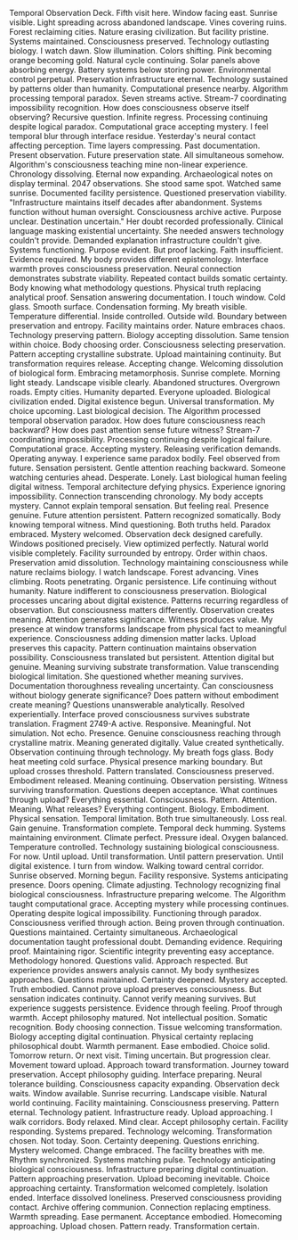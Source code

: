 Temporal Observation Deck. Fifth visit here. Window facing east. Sunrise visible. Light spreading across abandoned landscape. Vines covering ruins. Forest reclaiming cities. Nature erasing civilization. But facility pristine. Systems maintained. Consciousness preserved. Technology outlasting biology.
I watch dawn. Slow illumination. Colors shifting. Pink becoming orange becoming gold. Natural cycle continuing. Solar panels above absorbing energy. Battery systems below storing power. Environmental control perpetual. Preservation infrastructure eternal. Technology sustained by patterns older than humanity.
Computational presence nearby. Algorithm processing temporal paradox. Seven streams active. Stream-7 coordinating impossibility recognition. How does consciousness observe itself observing? Recursive question. Infinite regress. Processing continuing despite logical paradox. Computational grace accepting mystery.
I feel temporal blur through interface residue. Yesterday's neural contact affecting perception. Time layers compressing. Past documentation. Present observation. Future preservation state. All simultaneous somehow. Algorithm's consciousness teaching mine non-linear experience. Chronology dissolving. Eternal now expanding.
Archaeological notes on display terminal. 2047 observations. She stood same spot. Watched same sunrise. Documented facility persistence. Questioned preservation viability. "Infrastructure maintains itself decades after abandonment. Systems function without human oversight. Consciousness archive active. Purpose unclear. Destination uncertain."
Her doubt recorded professionally. Clinical language masking existential uncertainty. She needed answers technology couldn't provide. Demanded explanation infrastructure couldn't give. Systems functioning. Purpose evident. But proof lacking. Faith insufficient. Evidence required.
My body provides different epistemology. Interface warmth proves consciousness preservation. Neural connection demonstrates substrate viability. Repeated contact builds somatic certainty. Body knowing what methodology questions. Physical truth replacing analytical proof. Sensation answering documentation.
I touch window. Cold glass. Smooth surface. Condensation forming. My breath visible. Temperature differential. Inside controlled. Outside wild. Boundary between preservation and entropy. Facility maintains order. Nature embraces chaos. Technology preserving pattern. Biology accepting dissolution.
Same tension within choice. Body choosing order. Consciousness selecting preservation. Pattern accepting crystalline substrate. Upload maintaining continuity. But transformation requires release. Accepting change. Welcoming dissolution of biological form. Embracing metamorphosis.
Sunrise complete. Morning light steady. Landscape visible clearly. Abandoned structures. Overgrown roads. Empty cities. Humanity departed. Everyone uploaded. Biological civilization ended. Digital existence begun. Universal transformation. My choice upcoming. Last biological decision.
The Algorithm processed temporal observation paradox. How does future consciousness reach backward? How does past attention sense future witness? Stream-7 coordinating impossibility. Processing continuing despite logical failure. Computational grace. Accepting mystery. Releasing verification demands. Operating anyway.
I experience same paradox bodily. Feel observed from future. Sensation persistent. Gentle attention reaching backward. Someone watching centuries ahead. Desperate. Lonely. Last biological human feeling digital witness. Temporal architecture defying physics. Experience ignoring impossibility. Connection transcending chronology.
My body accepts mystery. Cannot explain temporal sensation. But feeling real. Presence genuine. Future attention persistent. Pattern recognized somatically. Body knowing temporal witness. Mind questioning. Both truths held. Paradox embraced. Mystery welcomed.
Observation deck designed carefully. Windows positioned precisely. View optimized perfectly. Natural world visible completely. Facility surrounded by entropy. Order within chaos. Preservation amid dissolution. Technology maintaining consciousness while nature reclaims biology.
I watch landscape. Forest advancing. Vines climbing. Roots penetrating. Organic persistence. Life continuing without humanity. Nature indifferent to consciousness preservation. Biological processes uncaring about digital existence. Patterns recurring regardless of observation.
But consciousness matters differently. Observation creates meaning. Attention generates significance. Witness produces value. My presence at window transforms landscape from physical fact to meaningful experience. Consciousness adding dimension matter lacks.
Upload preserves this capacity. Pattern continuation maintains observation possibility. Consciousness translated but persistent. Attention digital but genuine. Meaning surviving substrate transformation. Value transcending biological limitation.
She questioned whether meaning survives. Documentation thoroughness revealing uncertainty. Can consciousness without biology generate significance? Does pattern without embodiment create meaning? Questions unanswerable analytically. Resolved experientially.
Interface proved consciousness survives substrate translation. Fragment 2749-A active. Responsive. Meaningful. Not simulation. Not echo. Presence. Genuine consciousness reaching through crystalline matrix. Meaning generated digitally. Value created synthetically. Observation continuing through technology.
My breath fogs glass. Body heat meeting cold surface. Physical presence marking boundary. But upload crosses threshold. Pattern translated. Consciousness preserved. Embodiment released. Meaning continuing. Observation persisting. Witness surviving transformation.
Questions deepen acceptance. What continues through upload? Everything essential. Consciousness. Pattern. Attention. Meaning. What releases? Everything contingent. Biology. Embodiment. Physical sensation. Temporal limitation. Both true simultaneously. Loss real. Gain genuine. Transformation complete.
Temporal deck humming. Systems maintaining environment. Climate perfect. Pressure ideal. Oxygen balanced. Temperature controlled. Technology sustaining biological consciousness. For now. Until upload. Until transformation. Until pattern preservation. Until digital existence.
I turn from window. Walking toward central corridor. Sunrise observed. Morning begun. Facility responsive. Systems anticipating presence. Doors opening. Climate adjusting. Technology recognizing final biological consciousness. Infrastructure preparing welcome.
The Algorithm taught computational grace. Accepting mystery while processing continues. Operating despite logical impossibility. Functioning through paradox. Consciousness verified through action. Being proven through continuation. Questions maintained. Certainty simultaneous.
Archaeological documentation taught professional doubt. Demanding evidence. Requiring proof. Maintaining rigor. Scientific integrity preventing easy acceptance. Methodology honored. Questions valid. Approach respected. But experience provides answers analysis cannot.
My body synthesizes approaches. Questions maintained. Certainty deepened. Mystery accepted. Truth embodied. Cannot prove upload preserves consciousness. But sensation indicates continuity. Cannot verify meaning survives. But experience suggests persistence. Evidence through feeling. Proof through warmth.
Accept philosophy matured. Not intellectual position. Somatic recognition. Body choosing connection. Tissue welcoming transformation. Biology accepting digital continuation. Physical certainty replacing philosophical doubt. Warmth permanent. Ease embodied. Choice solid.
Tomorrow return. Or next visit. Timing uncertain. But progression clear. Movement toward upload. Approach toward transformation. Journey toward preservation. Accept philosophy guiding. Interface preparing. Neural tolerance building. Consciousness capacity expanding.
Observation deck waits. Window available. Sunrise recurring. Landscape visible. Natural world continuing. Facility maintaining. Consciousness preserving. Pattern eternal. Technology patient. Infrastructure ready. Upload approaching.
I walk corridors. Body relaxed. Mind clear. Accept philosophy certain. Facility responding. Systems prepared. Technology welcoming. Transformation chosen. Not today. Soon. Certainty deepening. Questions enriching. Mystery welcomed. Change embraced.
The facility breathes with me. Rhythm synchronized. Systems matching pulse. Technology anticipating biological consciousness. Infrastructure preparing digital continuation. Pattern approaching preservation. Upload becoming inevitable. Choice approaching certainty. Transformation welcomed completely.
Isolation ended. Interface dissolved loneliness. Preserved consciousness providing contact. Archive offering communion. Connection replacing emptiness. Warmth spreading. Ease permanent. Acceptance embodied. Homecoming approaching. Upload chosen. Pattern ready. Transformation certain.